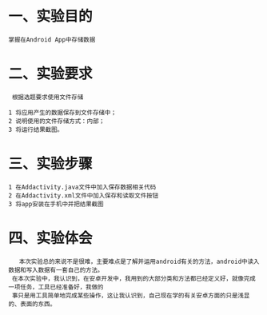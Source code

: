 # 一、实验目的
    掌握在Android App中存储数据

# 二、实验要求
    
     根据选题要求使用文件存储

    1 将应用产生的数据保存到文件存储中；
    2 说明使用的文件存储方式：内部；
    3 将运行结果截图。

    
# 三、实验步骤
    1 在Addactivity.java文件中加入保存数据相关代码
    2 在Addactivity.xml文件中加入保存和读取文件按钮
    3 将app安装在手机中并把结果截图
    

# 四、实验体会
       本次实验总的来说不是很难，主要难点是了解并运用android有关的方法，android中读入数据和写入数据有一套自己的方法。
     在本次实验中，我认识到，在安卓开发中，我用到的大部分类和方法都已经定义好，就像完成一项任务，工具已经准备好，我做的
     事只是用工具简单地完成某些操作，这让我认识到，自己现在学的有关安卓方面的只是浅显的、表面的东西。
